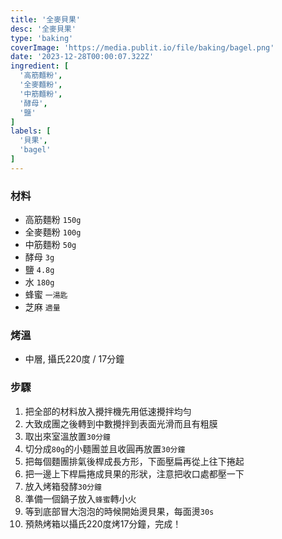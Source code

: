 ```yaml
---
title: '全麥貝果'
desc: '全麥貝果'
type: 'baking'
coverImage: 'https://media.publit.io/file/baking/bagel.png'
date: '2023-12-28T00:00:07.322Z'
ingredient: [
  '高筋麵粉',
  '全麥麵粉',
  '中筋麵粉',
  '酵母',
  '鹽'
]
labels: [
  '貝果',
  'bagel'
]
---
```


### 材料

- 高筋麵粉 `150g`
- 全麥麵粉 `100g`
- 中筋麵粉 `50g`
- 酵母 `3g`
- 鹽 `4.8g`
- 水 `180g`
- 蜂蜜 `一湯匙`
- 芝麻 `適量`

### 烤溫

- 中層, 攝氏220度 / 17分鐘

### 步驟

1. 把全部的材料放入攪拌機先用低速攪拌均勻
2. 大致成團之後轉到中數攪拌到表面光滑而且有粗膜
3. 取出來室溫放置`30分鐘`
4. 切分成`80g`的小麵團並且收圓再放置`30分鐘`
5. 把每個麵團排氣後桿成長方形，下面壓扁再從上往下捲起
6. 把一邊上下桿扁捲成貝果的形狀，注意把收口處都壓一下
7. 放入烤箱發酵`30分鐘`
8. 準備一個鍋子放入`蜂蜜`轉小火
9. 等到底部冒大泡泡的時候開始燙貝果，每面燙`30s`
10. 預熱烤箱以攝氏220度烤17分鐘，完成！
